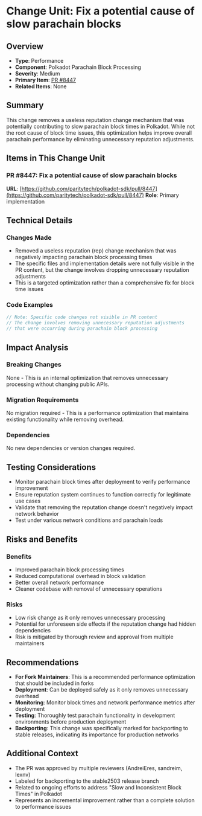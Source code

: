 # Change Unit: Fix a potential cause of slow parachain blocks

## Overview
- **Type**: Performance
- **Component**: Polkadot Parachain Block Processing
- **Severity**: Medium
- **Primary Item**: [PR #8447](https://github.com/paritytech/polkadot-sdk/pull/8447)
- **Related Items**: None

## Summary
This change removes a useless reputation change mechanism that was potentially contributing to slow parachain block times in Polkadot. While not the root cause of block time issues, this optimization helps improve overall parachain performance by eliminating unnecessary reputation adjustments.

## Items in This Change Unit

### PR #8447: Fix a potential cause of slow parachain blocks
**URL**: [https://github.com/paritytech/polkadot-sdk/pull/8447](https://github.com/paritytech/polkadot-sdk/pull/8447)
**Role**: Primary implementation

## Technical Details

### Changes Made
- Removed a useless reputation (rep) change mechanism that was negatively impacting parachain block processing times
- The specific files and implementation details were not fully visible in the PR content, but the change involves dropping unnecessary reputation adjustments
- This is a targeted optimization rather than a comprehensive fix for block time issues

### Code Examples
```rust
// Note: Specific code changes not visible in PR content
// The change involves removing unnecessary reputation adjustments
// that were occurring during parachain block processing
```

## Impact Analysis

### Breaking Changes
None - This is an internal optimization that removes unnecessary processing without changing public APIs.

### Migration Requirements
No migration required - This is a performance optimization that maintains existing functionality while removing overhead.

### Dependencies
No new dependencies or version changes required.

## Testing Considerations
- Monitor parachain block times after deployment to verify performance improvement
- Ensure reputation system continues to function correctly for legitimate use cases
- Validate that removing the reputation change doesn't negatively impact network behavior
- Test under various network conditions and parachain loads

## Risks and Benefits

### Benefits
- Improved parachain block processing times
- Reduced computational overhead in block validation
- Better overall network performance
- Cleaner codebase with removal of unnecessary operations

### Risks
- Low risk change as it only removes unnecessary processing
- Potential for unforeseen side effects if the reputation change had hidden dependencies
- Risk is mitigated by thorough review and approval from multiple maintainers

## Recommendations
- **For Fork Maintainers**: This is a recommended performance optimization that should be included in forks
- **Deployment**: Can be deployed safely as it only removes unnecessary overhead
- **Monitoring**: Monitor block times and network performance metrics after deployment
- **Testing**: Thoroughly test parachain functionality in development environments before production deployment
- **Backporting**: This change was specifically marked for backporting to stable releases, indicating its importance for production networks

## Additional Context
- The PR was approved by multiple reviewers (AndreiEres, sandreim, lexnv)
- Labeled for backporting to the stable2503 release branch
- Related to ongoing efforts to address "Slow and Inconsistent Block Times" in Polkadot
- Represents an incremental improvement rather than a complete solution to performance issues